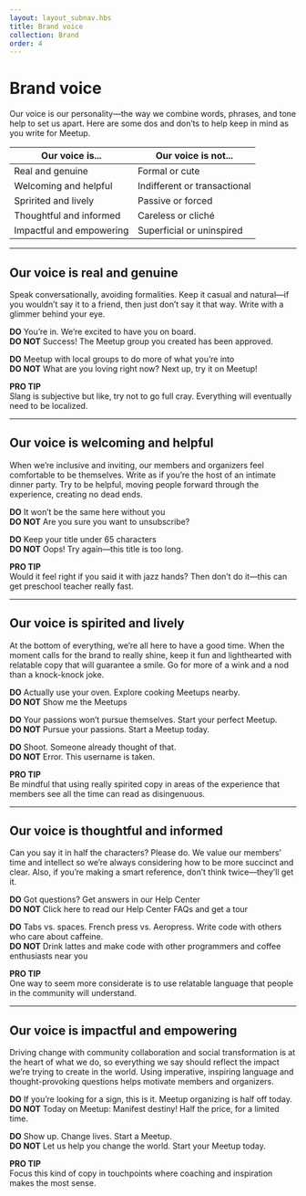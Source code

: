 ```yaml
---
layout: layout_subnav.hbs
title: Brand voice
collection: Brand
order: 4
---
```


# Brand voice

Our voice is our personality—the way we combine words, phrases, and tone help to set us apart. Here are some dos and don’ts to help keep in mind as you write for Meetup.

| Our voice is...                  | Our voice is not...              |
| -------------------------------- | -------------------------------- |
| Real and genuine                 | Formal or cute                   |
| Welcoming and helpful            | Indifferent or transactional     |
| Spririted and lively             | Passive or forced                |
| Thoughtful and informed          | Careless or cliché               |
| Impactful and empowering         | Superficial or uninspired        |

---------------------------------------

## Our voice is real and genuine
Speak conversationally, avoiding formalities. Keep it casual and natural—if you wouldn’t say it to a friend, then just don’t say it that way. Write with a glimmer behind your eye.

**DO** You’re in. We’re excited to have you on board.<br/>
**DO NOT** Success! The Meetup group you created has been approved.

**DO** Meetup with local groups to do more of what you’re into<br/>
**DO NOT** What are you loving right now? Next up, try it on Meetup!

**PRO TIP**<br/>
Slang is subjective but like, try not to go full cray. Everything will eventually need to be localized.

---------------------------------------

## Our voice is welcoming and helpful
When we’re inclusive and inviting, our members and organizers feel comfortable to be themselves. Write as if you’re the host of an intimate dinner party. Try to be helpful, moving people forward through the experience, creating no dead ends.

**DO** It won’t be the same here without you<br/>
**DO NOT** Are you sure you want to unsubscribe?

**DO** Keep your title under 65 characters<br/>
**DO NOT** Oops! Try again—this title is too long.

**PRO TIP**<br/>
Would it feel right if you said it with jazz hands? Then don’t do it—this can get preschool teacher really fast. 

---------------------------------------

## Our voice is spirited and lively
At the bottom of everything, we’re all here to have a good time. When the moment calls for the brand to really shine, keep it fun and lighthearted with relatable copy that will guarantee a smile. Go for more of a wink and a nod than a knock-knock joke.

**DO** Actually use your oven. Explore cooking Meetups nearby.<br/>
**DO NOT** Show me the Meetups

**DO** Your passions won’t pursue themselves. Start your perfect Meetup.<br/>
**DO NOT** Pursue your passions. Start a Meetup today.

**DO** Shoot. Someone already thought of that.<br/>
**DO NOT** Error. This username is taken.

**PRO TIP**<br/>
Be mindful that using really spirited copy in areas of the experience that members see all the time can read as disingenuous. 

---------------------------------------

## Our voice is thoughtful and informed
Can you say it in half the characters? Please do. We value our members’ time and intellect so we’re always considering how to be more succinct and clear. Also, if you’re making a smart reference, don’t think twice—they’ll get it.

**DO** Got questions? Get answers in our Help Center<br/>
**DO NOT** Click here to read our Help Center FAQs and get a tour

**DO** Tabs vs. spaces. French press vs. Aeropress. Write code with others who care about caffeine.<br/>
**DO NOT** Drink lattes and make code with other programmers and coffee enthusiasts near you

**PRO TIP**<br/>
One way to seem more considerate is to use relatable language that people in the community will understand.

---------------------------------------

## Our voice is impactful and empowering
Driving change with community collaboration and social transformation is at the heart of what we do, so everything we say should reflect the impact we’re trying to create in the world. Using imperative, inspiring language and thought-provoking questions helps motivate members and organizers.

**DO** If you’re looking for a sign, this is it. Meetup organizing is half off today.<br/>
**DO NOT** Today on Meetup: Manifest destiny! Half the price, for a limited time.

**DO** Show up. Change lives. Start a Meetup.<br/>
**DO NOT** Let us help you change the world. Start your Meetup today.

**PRO TIP**<br/>
Focus this kind of copy in touchpoints where coaching and inspiration makes the most sense.
